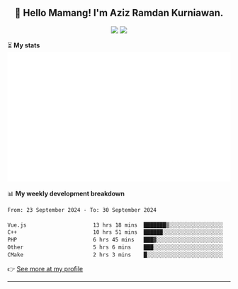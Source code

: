 <h2 align="center">👋 Hello Mamang! I'm Aziz Ramdan Kurniawan.</h2>  
<p align="center">
  <img src="https://komarev.com/ghpvc/?username=azizramdan">
  <img src="https://wakatime.com/badge/user/90056fa0-4c31-4eca-954e-2a3ac05896f9.svg">
</p>
    
⏳ **My stats**  
![](https://raw.githubusercontent.com/azizramdan/github-stats/master/generated/overview.svg#gh-dark-mode-only)

📊 **My weekly development breakdown**
<!--START_SECTION:waka-->

```txt
From: 23 September 2024 - To: 30 September 2024

Vue.js                     13 hrs 18 mins  ███████▒░░░░░░░░░░░░░░░░░   29.84 %
C++                        10 hrs 51 mins  ██████░░░░░░░░░░░░░░░░░░░   24.37 %
PHP                        6 hrs 45 mins   ███▓░░░░░░░░░░░░░░░░░░░░░   15.14 %
Other                      5 hrs 6 mins    ███░░░░░░░░░░░░░░░░░░░░░░   11.46 %
CMake                      2 hrs 3 mins    █░░░░░░░░░░░░░░░░░░░░░░░░   04.63 %
```

<!--END_SECTION:waka-->
👉 [See more at my profile](https://wakatime.com/@azizramdan)
***
